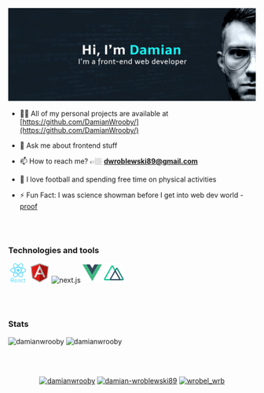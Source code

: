 <img src="https://github.com/DamianWrooby/DamianWrooby/blob/master/github-banner.jpg" alt="banner that says Hi, I am Damian. I am front-end web developer">

- 👨‍💻 All of my personal projects are available at [https://github.com/DamianWrooby/](https://github.com/DamianWrooby/)

- 💬 Ask me about frontend stuff

- 📫 How to reach me?  👉🏼 **dwroblewski89@gmail.com**

- 💪 I love football and spending free time on physical activities

- ⚡ Fun Fact: I was science showman before I get into web dev world - [proof](https://www.youtube.com/watch?v=W6wUhrE0l54)


<br><br>
### Technologies and tools

<p align="left"><img src="https://github.com/devicons/devicon/blob/master/icons/react/react-original-wordmark.svg" alt="react.js" width="40" height="40"/> <img src="https://github.com/devicons/devicon/blob/master/icons/angularjs/angularjs-original.svg" alt="Angular" width="40" height="40"/> <img src="https://seeklogo.com/images/N/nextjs-logo-963D40B71E-seeklogo.com.png" alt="next.js" width="40" height="40"/> <img src="https://github.com/devicons/devicon/blob/master/icons/vuejs/vuejs-original.svg" alt="Vue.js" width="40" height="40"/> <img src="https://github.com/devicons/devicon/blob/master/icons/nuxtjs/nuxtjs-original.svg" alt="Nuxt.js" width="40" height="40"/></p>
<br><br>

### Stats
<img src="https://github-readme-stats.vercel.app/api/top-langs/?username=damianwrooby&layout=compact&hide=html" alt="damianwrooby" />
<img src="https://github-readme-stats.vercel.app/api?username=damianwrooby&show_icons=true" alt="damianwrooby" />

<br><br>

<div align="center">
<a href="https://twitter.com/damianwrooby" target="blank"><img align="center" src="https://cdn.jsdelivr.net/npm/simple-icons@3.0.1/icons/twitter.svg" alt="damianwrooby" height="30" width="30" /></a>
<a href="https://linkedin.com/in/damian-wroblewski89" target="blank"><img align="center" src="https://cdn.jsdelivr.net/npm/simple-icons@3.0.1/icons/linkedin.svg" alt="damian-wroblewski89" height="30" width="30" /></a>
<a href="https://instagram.com/wrobel_wrb" target="blank"><img align="center" src="https://cdn.jsdelivr.net/npm/simple-icons@3.0.1/icons/instagram.svg" alt="wrobel_wrb" height="30" width="30" /></a>
</div>
</div>
